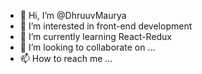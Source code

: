- 👋 Hi, I’m @DhruuvMaurya
- 👀 I’m interested in front-end development
- 🌱 I’m currently learning React-Redux
- 💞️ I’m looking to collaborate on ...
- 📫 How to reach me ...

<!---
DhruuvMaurya/DhruuvMaurya is a ✨ special ✨ repository because its `README.md` (this file) appears on your GitHub profile.
You can click the Preview link to take a look at your changes.
--->
